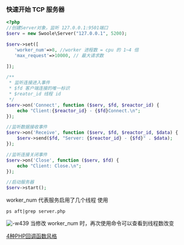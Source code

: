 ### 快速开始 TCP 服务器
```php
<?php
//创建Server对象，监听 127.0.0.1:9501端口
$serv = new Swoole\Server("127.0.0.1", 5200);

$serv->set([
   'worker_num'=>8, //worker 进程数 = cpu 的 1~4 倍
   'max_request'=>10000, // 最大请求数

]);

/**
 * 监听连接进入事件
 * $fd 客户端连接的唯一标识
 * $reator_id 线程 id
 */
$serv->on('Connect', function ($serv, $fd, $reactor_id) {
    echo "Client:{$reactor_id} - {$fd}Connect.\n";
});

//监听数据接收事件
$serv->on('Receive', function ($serv, $fd, $reactor_id, $data) {
    $serv->send($fd, "Server: {$reactor_id} - {$fd}" . $data);
});

//监听连接关闭事件
$serv->on('Close', function ($serv, $fd) {
    echo "Client: Close.\n";
});

//启动服务器
$serv->start(); 
```

worker_num 代表服务启用了几个线程
使用
```shell
ps aft|grep server.php
```
![-w439](/https://kagami-1259053372.cos.ap-chengdu.myqcloud.com/images/15759629201849.jpg)
当修改 worker_num 时，再次使用命令可以查看到线程数改变




[4种PHP回调函数风格](https://wiki.swoole.com/wiki/page/458.html)
